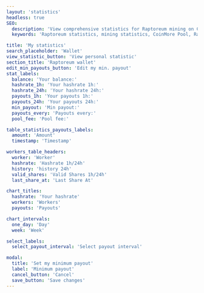 ```yaml
---
layout: 'statistics'
headless: true
SEO:
  description: 'View comprehensive statistics for Raptoreum mining on CoinMore Pool. Monitor your mining performance and profitability with our advanced tools.'
  keywords: 'Raptoreum statistics, mining statistics, CoinMore Pool, Raptoreum mining, cryptocurrency mining, blockchain, crypto mining, mining performance, mining profitability'

title: 'My statistics'
search_placeholder: 'Wallet'
view_statistic_button: 'View personal statistic'
section_title: 'Raptoreum wallet'
edit_min_payouts_button: 'Edit my min. payout'
stat_labels:
  balance: 'Your balance:'
  hashrate_1h: 'Your hashrate 1h:'
  hashrate_24h: 'Your hashrate 24h:'
  payouts_1h: 'Your payouts 1h:'
  payouts_24h: 'Your payouts 24h:'
  min_payout: 'Min payout:'
  payouts_every: 'Payouts every:'
  pool_fee: 'Pool fee:'

table_statistics_payouts_labels:
  amount: 'Amount'
  timestamp: 'Timestamp'

workers_table_headers:
  worker: 'Worker'
  hashrate: 'Hashrate 1h/24h'
  history: 'history 24h'
  valid_shares: 'Valid Shares 1h/24h'
  last_share_at: 'Last Share At'

chart_titles:
  hashrate: 'Your hashrate'
  workers: 'Workers'
  payouts: 'Payouts'

chart_intervals:
  one_day: 'Day'
  week: 'Week'

select_labels:
  select_payout_interval: 'Select payout interval'

modal:
  title: 'Set my minimum payout'
  label: 'Minimum payout'
  cancel_button: 'Cancel'
  save_button: 'Save changes'
---
```


